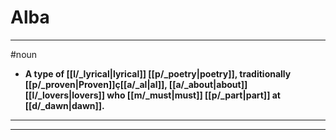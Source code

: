 # Alba
---
#noun
- **A type of [[l/_lyrical|lyrical]] [[p/_poetry|poetry]], traditionally [[p/_proven|Proven]]ç[[a/_al|al]], [[a/_about|about]] [[l/_lovers|lovers]] who [[m/_must|must]] [[p/_part|part]] at [[d/_dawn|dawn]].**
---
---
